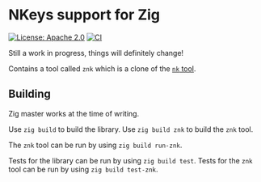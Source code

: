 # NKeys support for Zig

[![License: Apache 2.0](https://img.shields.io/badge/License-Apache%202.0-blue.svg)](https://opensource.org/licenses/Apache-2.0)
[![CI](https://github.com/rutgerbrf/zig-nkeys/actions/workflows/main.yml/badge.svg)](https://github.com/rutgerbrf/zig-nkeys/actions/workflows/main.yml)

Still a work in progress, things will definitely change!

Contains a tool called `znk` which is a clone of the [`nk` tool](https://github.com/nats-io/nkeys/tree/master/nk).

## Building

Zig master works at the time of writing.

Use `zig build` to build the library.
Use `zig build znk` to build the `znk` tool.

The `znk` tool can be run by using `zig build run-znk`.

Tests for the library can be run by using `zig build test`.
Tests for the `znk` tool can be run by using `zig build test-znk`.

